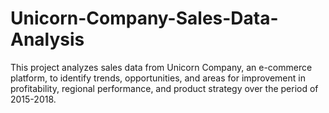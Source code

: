 # Unicorn-Company-Sales-Data-Analysis
This project analyzes sales data from Unicorn Company, an e-commerce platform, to identify trends, opportunities, and areas for improvement in profitability, regional performance, and product strategy over the period of 2015-2018.
